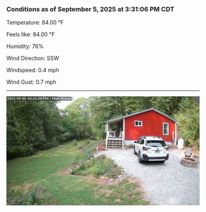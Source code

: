 ### Conditions as of September 5, 2025 at 3:31:06 PM CDT 

Temperature: 84.00 &deg;F

Feels like: 84.00 &deg;F

Humidity: 76%

Wind Direction: SSW

Windspeed: 0.4 mph

Wind Gust: 0.7 mph

---

<img src="./images/latest.jpeg"/>

